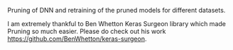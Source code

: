Pruning of DNN and retraining of the pruned models for different datasets.

I am extremely thankful to Ben Whetton Keras Surgeon library which made Pruning so much easier. Please do check out his work https://github.com/BenWhetton/keras-surgeon. 
